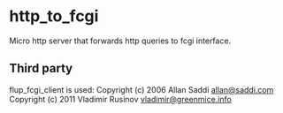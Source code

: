 http_to_fcgi
============

Micro http server that forwards http queries to fcgi interface.

## Third party
flup_fcgi_client is used:
    Copyright (c) 2006 Allan Saddi <allan@saddi.com>
    Copyright (c) 2011 Vladimir Rusinov <vladimir@greenmice.info>

